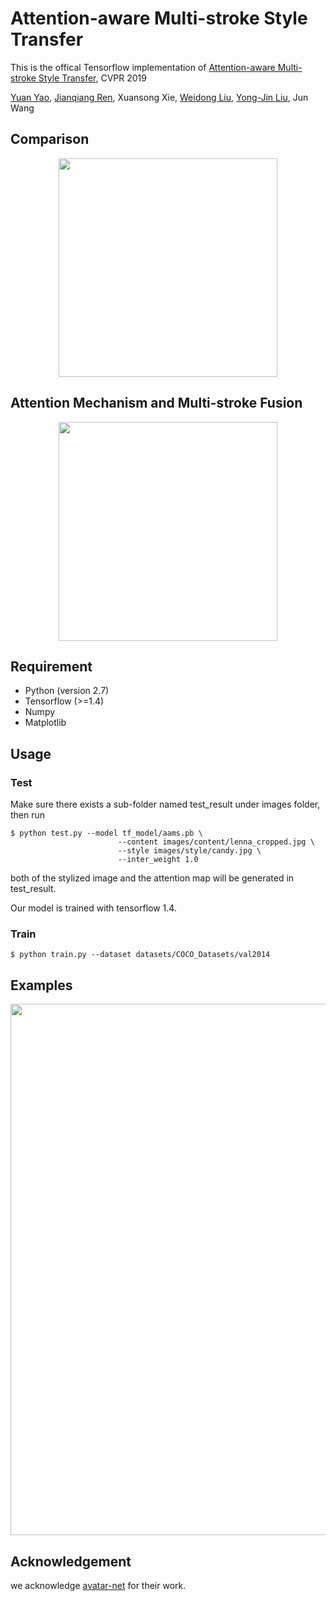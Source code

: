 # Attention-aware Multi-stroke Style Transfer

This is the offical Tensorflow implementation of [Attention-aware Multi-stroke Style Transfer](https://arxiv.org/abs/1901.05127), CVPR 2019

[Yuan Yao](mailto:yaoy92@gmail.com), [Jianqiang Ren](mailto:jianqiang.rjq@alibaba-inc.com), Xuansong Xie, [Weidong Liu](https://www.tsinghua.edu.cn/publish/csen/4623/2010/20101224001537675975573/20101224001537675975573_.html), [Yong-Jin Liu](http://media.cs.tsinghua.edu.cn/en/liuyj), Jun Wang

## Comparison
<div align='center'>
  <img src='https://github.com/JianqiangRen/AAMS/blob/master/images/guideline/motivation.jpg' height="350px">
</div>



## Attention Mechanism and Multi-stroke Fusion
<div align='center'>
  <img src='https://github.com/JianqiangRen/AAMS/blob/master/images/guideline/multi-stroke.jpg' height="350px">
</div>



## Requirement
- Python (version 2.7)
- Tensorflow (>=1.4)
- Numpy
- Matplotlib

## Usage
### Test

Make sure there exists a sub-folder named test_result under images folder, then run 
```
$ python test.py --model tf_model/aams.pb \
                        --content images/content/lenna_cropped.jpg \
                        --style images/style/candy.jpg \
                        --inter_weight 1.0
```
both of the stylized image and the attention map will be generated in test_result.

Our model is trained with tensorflow 1.4.

### Train
```
$ python train.py --dataset datasets/COCO_Datasets/val2014
```

## Examples
<div align='center'>
  <img src='https://github.com/JianqiangRen/AAMS/blob/master/images/guideline/fig1.jpg' height="850px">
</div>



## Acknowledgement
we acknowledge [avatar-net](https://github.com/LucasSheng/avatar-net) for their work.
